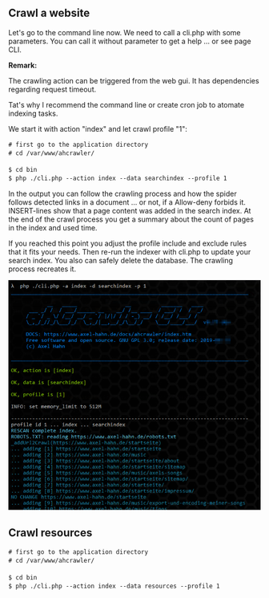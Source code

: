 ## Crawl a website

Let's go to the command line now. We need to call a cli.php with some parameters.
You can call it without parameter to get a help ... or see page CLI.

**Remark:**

The crawling action can be triggered from the web gui. It has dependencies regarding request timeout.

Tat's why I recommend the command line or create cron job to atomate indexing tasks.

We start it with action "index" and let crawl profile "1":

```txt
# first go to the application directory
# cd /var/www/ahcrawler/

$ cd bin
$ php ./cli.php --action index --data searchindex --profile 1
```

In the output you can follow the crawling process and how the spider follows detected links in a document ... or not, if a Allow-deny forbids it.
INSERT-lines show that a page content was added in the search index.
At the end of the crawl process you get a summary about the count of pages in the index and used time.

If you reached this point you adjust the profile include and exclude rules that it fits your needs. Then re-run the indexer with cli.php to update your search index.
You also can safely delete the database. The crawling process recreates it. 

![Screenshot: CLI - index website](../images/cli-index-searchindex.png)

## Crawl resources

```txt
# first go to the application directory
# cd /var/www/ahcrawler/

$ cd bin
$ php ./cli.php --action index --data resources --profile 1
```

